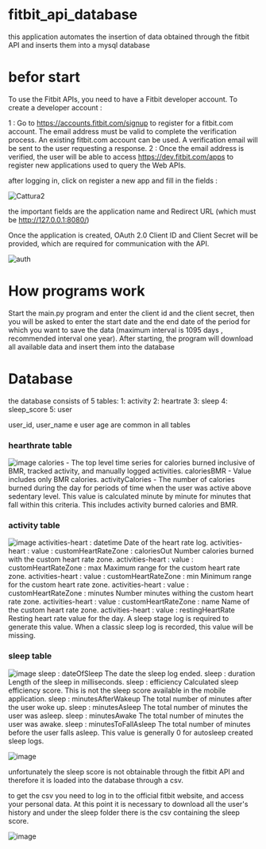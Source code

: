 # fitbit_api_database
this application automates the insertion of data obtained through the fitbit API and inserts them into a mysql database

# befor start
To use the Fitbit APIs, you need to have a Fitbit developer account. To create a developer account :

1 : Go to https://accounts.fitbit.com/signup to register for a fitbit.com account. The email address must be valid to complete the verification process. An existing fitbit.com account can be used.
A verification email will be sent to the user requesting a response.
2 : Once the email address is verified, the user will be able to access https://dev.fitbit.com/apps to register new applications used to query the Web APIs.

after logging in, click on register a new app and fill in the fields : 

![Cattura2](https://user-images.githubusercontent.com/70893659/169269490-7872c5e7-53ab-4ac9-8c5f-a9e5b0152f61.PNG)

the important fields are the application name and Redirect URL (which must be http://127.0.0.1:8080/)

Once the application is created, OAuth 2.0 Client ID and Client Secret will be provided, which are required for communication with the API.

![auth](https://user-images.githubusercontent.com/70893659/169270963-3146ed59-5c5a-481e-af7f-120eb464e953.png)

# How programs work 
Start the main.py program and enter the client id and the client secret, then you will be asked to enter the start date and the end date of the period for which you want to save the data (maximum interval is 1095 days , recommended interval one year).
After starting, the program will download all available data and insert them into the database

# Database
the database consists of 5 tables:
1: activity
2: heartrate
3: sleep
4: sleep_score
5: user

user_id, user_name e user age are common in all tables

### hearthrate table
![image](https://user-images.githubusercontent.com/70893659/169274077-604593aa-2a72-4ad5-8501-cef3966f9100.png)
calories - The top level time series for calories burned inclusive of BMR, tracked activity, and manually logged activities.
caloriesBMR - Value includes only BMR calories.
activityCalories - The number of calories burned during the day for periods of time when the user was active above sedentary level. This value is calculated minute by minute for minutes that fall within this criteria. This includes activity burned calories and BMR.

### activity table
![image](https://user-images.githubusercontent.com/70893659/169274985-0b3d3158-7156-4e7b-b363-3846c2fa0b71.png)
activities-heart : datetime	Date of the heart rate log.
activities-heart : value : customHeartRateZone : caloriesOut	Number calories burned with the custom heart rate zone.
activities-heart : value : customHeartRateZone : max	Maximum range for the custom heart rate zone.
activities-heart : value : customHeartRateZone : min	Minimum range for the custom heart rate zone.
activities-heart : value : customHeartRateZone : minutes	Number minutes withing the custom heart rate zone.
activities-heart : value : customHeartRateZone : name	Name of the custom heart rate zone.
activities-heart : value : restingHeartRate	Resting heart rate value for the day. A sleep stage log is required to generate this value. When a classic sleep log is recorded, this value will be missing.

### sleep table 
![image](https://user-images.githubusercontent.com/70893659/169275468-991347d9-9c0e-4bdb-bac0-596d3ea62c1d.png)
sleep : dateOfSleep	The date the sleep log ended.
sleep : duration	Length of the sleep in milliseconds.
sleep : efficiency	Calculated sleep efficiency score. This is not the sleep score available in the mobile application.
sleep : minutesAfterWakeup	The total number of minutes after the user woke up.
sleep : minutesAsleep	The total number of minutes the user was asleep.
sleep : minutesAwake	The total number of minutes the user was awake.
sleep : minutesToFallAsleep	The total number of minutes before the user falls asleep. This value is generally 0 for autosleep created sleep logs.


![image](https://user-images.githubusercontent.com/70893659/169276527-360d7d1e-be80-47fa-87a1-a06d5d25b72a.png)

unfortunately the sleep score is not obtainable through the fitbit API and therefore it is loaded into the database through a csv.

to get the csv you need to log in to the official fitbit website, and access your personal data. At this point it is necessary to download all the user's history and under the sleep folder there is the csv containing the sleep score.

![image](https://user-images.githubusercontent.com/70893659/169277107-45bd2563-f485-4fbf-8758-dc0d17d11387.png)


